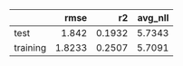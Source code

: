 |          |   rmse |     r2 |   avg_nll |
|:---------|-------:|-------:|----------:|
| test     | 1.842  | 0.1932 |    5.7343 |
| training | 1.8233 | 0.2507 |    5.7091 |
